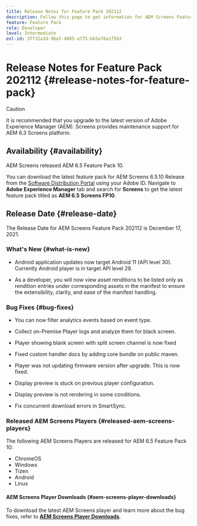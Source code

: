```yaml
---
title: Release Notes for Feature Pack 202112
description: Follow this page to get information for AEM Screens Feature Pack 202112 released on December 17, 2021.
feature: Feature Pack
role: Developer
level: Intermediate
exl-id: 3ff32a3d-9baf-4085-a775-bb5a76a1f5b3
---
```

# Release Notes for Feature Pack 202112 {#release-notes-for-feature-pack}

>[!CAUTION]
>It is recommended that you upgrade to the latest version of Adobe Experience Manager (AEM). Screens provides maintenance support for AEM 6.3 Screens platform.

## Availability {#availability}

AEM Screens released AEM 6.5 Feature Pack 10.

You can download the latest feature pack for AEM Screens 6.5.10 Release from the [Software Distribution Portal](https://experience.adobe.com/#/downloads/content/software-distribution/en/aem.html) using your Adobe ID. Navigate to **Adobe Experience Manager** tab and search for **Screens** to get the latest feature pack titled as **AEM 6.5 Screens FP10**.

## Release Date {#release-date}

The Release Date for AEM Screens Feature Pack 202112 is December 17, 2021.

### What's New {#what-is-new}

* Android application updates now target Android 11 (API level 30). Currently Android player is in target API level 29.

* As a developer, you will now view asset renditions to be listed only as rendition entries under corresponding assets in the manifest to ensure the extensibility, clarity, and ease of the manifest handling.

### Bug Fixes {#bug-fixes}

* You can now filter analytics events based on event type.

* Collect on-Premise Player logs and analyze them for black screen.

* Player showing blank screen with split screen channel is now fixed

* Fixed custom handler docs by adding core bundle on public maven.

* Player was not updating firmware version after upgrade. This is now fixed.

* Display preview is stuck on previous player configuration.

* Display preview is not rendering in some conditions.

* Fix concurrent download errors in SmartSync.

### Released AEM Screens Players {#released-aem-screens-players}

The following AEM Screens Players are released for AEM 6.5 Feature Pack 10:

* ChromeOS
* Windows
* Tizen
* Android
* Linux

#### AEM Screens Player Downloads  {#aem-screens-player-downloads}

To download the latest AEM Screens player and learn more about the bug fixes, refer to **[AEM Screens Player Downloads](https://download.macromedia.com/screens/index.html)**.
